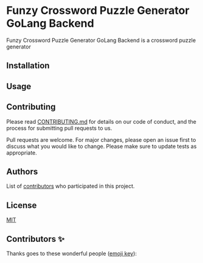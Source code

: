 # Funzy Crossword Puzzle Generator GoLang Backend
Funzy Crossword Puzzle Generator GoLang Backend is a crossword puzzle generator 

## Installation

## Usage

## Contributing
Please read [CONTRIBUTING.md](CONTRIBUTING.md) for details on our code
of conduct, and the process for submitting pull requests to us.

Pull requests are welcome. For major changes, please open an issue first to discuss what you would like to change.
Please make sure to update tests as appropriate.

## Authors

List of [contributors](https://github.com/mksOrg-open/funzy-crossword-puzzle-generator/contributors)
who participated in this project.

## License
[MIT](https://choosealicense.com/licenses/mit/)

## Contributors ✨
Thanks goes to these wonderful people ([emoji key](https://allcontributors.org/docs/en/emoji-key)):
